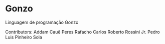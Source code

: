 # Gonzo
Linguagem de programação Gonzo

Contributors:
Addam Cauê Peres Rafacho
Carlos Roberto Rossini Jr.
Pedro Luis Pinheiro Sola
